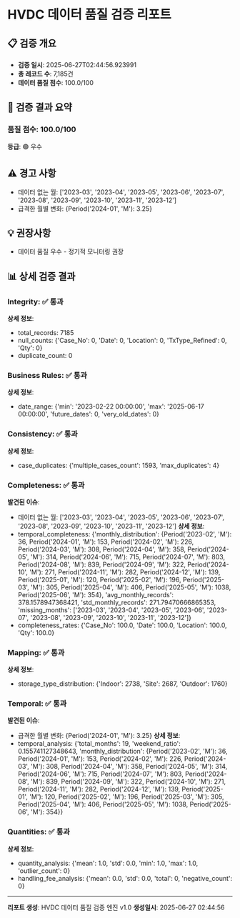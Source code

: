 # HVDC 데이터 품질 검증 리포트

## 📋 검증 개요
- **검증 일시**: 2025-06-27T02:44:56.923991
- **총 레코드 수**: 7,185건
- **데이터 품질 점수**: 100.0/100

## 🎯 검증 결과 요약

### 품질 점수: 100.0/100
**등급**: 🟢 우수

## ⚠️ 경고 사항
- 데이터 없는 월: ['2023-03', '2023-04', '2023-05', '2023-06', '2023-07', '2023-08', '2023-09', '2023-10', '2023-11', '2023-12']
- 급격한 월별 변화: {Period('2024-01', 'M'): 3.25}

## 💡 권장사항
- 데이터 품질 우수 - 정기적 모니터링 권장

## 📊 상세 검증 결과
### Integrity: ✅ 통과
**상세 정보**:
- total_records: 7185
- null_counts: {'Case_No': 0, 'Date': 0, 'Location': 0, 'TxType_Refined': 0, 'Qty': 0}
- duplicate_count: 0

### Business Rules: ✅ 통과
**상세 정보**:
- date_range: {'min': '2023-02-22 00:00:00', 'max': '2025-06-17 00:00:00', 'future_dates': 0, 'very_old_dates': 0}

### Consistency: ✅ 통과
**상세 정보**:
- case_duplicates: {'multiple_cases_count': 1593, 'max_duplicates': 4}

### Completeness: ✅ 통과
**발견된 이슈**:
- 데이터 없는 월: ['2023-03', '2023-04', '2023-05', '2023-06', '2023-07', '2023-08', '2023-09', '2023-10', '2023-11', '2023-12']
**상세 정보**:
- temporal_completeness: {'monthly_distribution': {Period('2023-02', 'M'): 36, Period('2024-01', 'M'): 153, Period('2024-02', 'M'): 226, Period('2024-03', 'M'): 308, Period('2024-04', 'M'): 358, Period('2024-05', 'M'): 314, Period('2024-06', 'M'): 715, Period('2024-07', 'M'): 803, Period('2024-08', 'M'): 839, Period('2024-09', 'M'): 322, Period('2024-10', 'M'): 271, Period('2024-11', 'M'): 282, Period('2024-12', 'M'): 139, Period('2025-01', 'M'): 120, Period('2025-02', 'M'): 196, Period('2025-03', 'M'): 305, Period('2025-04', 'M'): 406, Period('2025-05', 'M'): 1038, Period('2025-06', 'M'): 354}, 'avg_monthly_records': 378.1578947368421, 'std_monthly_records': 271.79470666865353, 'missing_months': ['2023-03', '2023-04', '2023-05', '2023-06', '2023-07', '2023-08', '2023-09', '2023-10', '2023-11', '2023-12']}
- completeness_rates: {'Case_No': 100.0, 'Date': 100.0, 'Location': 100.0, 'Qty': 100.0}

### Mapping: ✅ 통과
**상세 정보**:
- storage_type_distribution: {'Indoor': 2738, 'Site': 2687, 'Outdoor': 1760}

### Temporal: ✅ 통과
**발견된 이슈**:
- 급격한 월별 변화: {Period('2024-01', 'M'): 3.25}
**상세 정보**:
- temporal_analysis: {'total_months': 19, 'weekend_ratio': 0.155741127348643, 'monthly_distribution': {Period('2023-02', 'M'): 36, Period('2024-01', 'M'): 153, Period('2024-02', 'M'): 226, Period('2024-03', 'M'): 308, Period('2024-04', 'M'): 358, Period('2024-05', 'M'): 314, Period('2024-06', 'M'): 715, Period('2024-07', 'M'): 803, Period('2024-08', 'M'): 839, Period('2024-09', 'M'): 322, Period('2024-10', 'M'): 271, Period('2024-11', 'M'): 282, Period('2024-12', 'M'): 139, Period('2025-01', 'M'): 120, Period('2025-02', 'M'): 196, Period('2025-03', 'M'): 305, Period('2025-04', 'M'): 406, Period('2025-05', 'M'): 1038, Period('2025-06', 'M'): 354}}

### Quantities: ✅ 통과
**상세 정보**:
- quantity_analysis: {'mean': 1.0, 'std': 0.0, 'min': 1.0, 'max': 1.0, 'outlier_count': 0}
- handling_fee_analysis: {'mean': 0.0, 'std': 0.0, 'total': 0, 'negative_count': 0}


---
**리포트 생성**: HVDC 데이터 품질 검증 엔진 v1.0
**생성일시**: 2025-06-27 02:44:56
